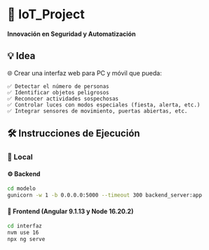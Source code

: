 # 🚀 IoT_Project  
**Innovación en Seguridad y Automatización**  

## 💡 Idea  
🌐 Crear una interfaz web para PC y móvil que pueda:  

	✅ Detectar el número de personas  
	✅ Identificar objetos peligrosos  
	✅ Reconocer actividades sospechosas  
	✅ Controlar luces con modos especiales (fiesta, alerta, etc.)  
	✅ Integrar sensores de movimiento, puertas abiertas, etc.  

## 🛠️ Instrucciones de Ejecución  

### 🔹 Local  
#### ⚙️ Backend  
```sh
cd modelo
gunicorn -w 1 -b 0.0.0.0:5000 --timeout 300 backend_server:app
```
#### 🎨 Frontend (Angular 9.1.13 y Node 16.20.2)
```sh
cd interfaz
nvm use 16
npx ng serve
```
